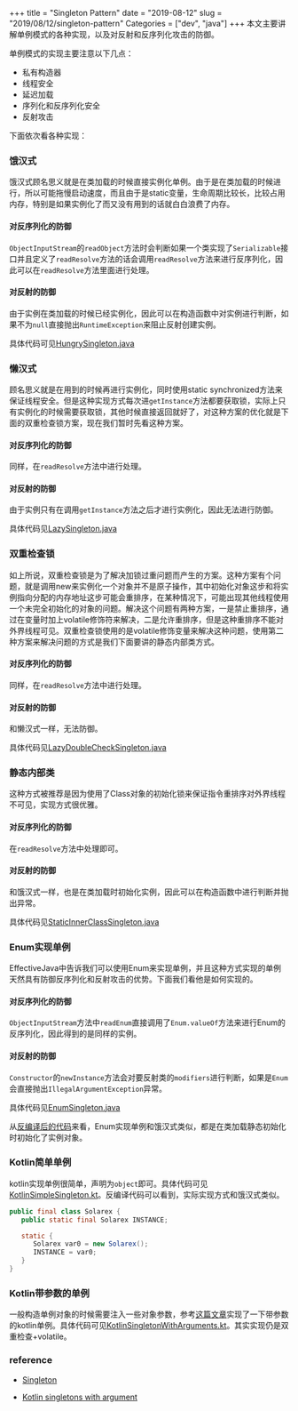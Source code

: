 +++
title = "Singleton Pattern"
date = "2019-08-12"
slug = "2019/08/12/singleton-pattern"
Categories = ["dev", "java"]
+++
本文主要讲解单例模式的各种实现，以及对反射和反序列化攻击的防御。

<!-- more -->

单例模式的实现主要注意以下几点：

+ 私有构造器
+ 线程安全
+ 延迟加载
+ 序列化和反序列化安全
+ 反射攻击

下面依次看各种实现：

### 饿汉式

饿汉式顾名思义就是在类加载的时候直接实例化单例。由于是在类加载的时候进行，所以可能拖慢启动速度，而且由于是static变量，生命周期比较长，比较占用内存，特别是如果实例化了而又没有用到的话就白白浪费了内存。

#### 对反序列化的防御

``ObjectInputStream``的``readObject``方法时会判断如果一个类实现了``Serializable``接口并且定义了``readResolve``方法的话会调用``readResolve``方法来进行反序列化，因此可以在``readResolve``方法里面进行处理。

#### 对反射的防御

由于实例在类加载的时候已经实例化，因此可以在构造函数中对实例进行判断，如果不为``null``直接抛出``RuntimeException``来阻止反射创建实例。

具体代码可见[HungrySingleton.java](https://github.com/flyfire/DesignPatternsLearning/blob/master/src/main/java/com/solarexsoft/designpatterns/pattern/creational/singleton/HungrySingleton.java)

### 懒汉式

顾名思义就是在用到的时候再进行实例化，同时使用static synchronized方法来保证线程安全。但是这种实现方式每次进``getInstance``方法都要获取锁，实际上只有实例化的时候需要获取锁，其他时候直接返回就好了，对这种方案的优化就是下面的双重检查锁方案，现在我们暂时先看这种方案。

#### 对反序列化的防御

同样，在``readResolve``方法中进行处理。

#### 对反射的防御

由于实例只有在调用``getInstance``方法之后才进行实例化，因此无法进行防御。

具体代码见[LazySingleton.java](https://github.com/flyfire/DesignPatternsLearning/blob/master/src/main/java/com/solarexsoft/designpatterns/pattern/creational/singleton/LazySingleton.java)

### 双重检查锁

如上所说，双重检查锁是为了解决加锁过重问题而产生的方案。这种方案有个问题，就是调用new来实例化一个对象并不是原子操作，其中初始化对象这步和将实例指向分配的内存地址这步可能会重排序，在某种情况下，可能出现其他线程使用一个未完全初始化的对象的问题。解决这个问题有两种方案，一是禁止重排序，通过在变量时加上volatile修饰符来解决，二是允许重排序，但是这种重排序不能对外界线程可见。双重检查锁使用的是volatile修饰变量来解决这种问题，使用第二种方案来解决问题的方式是我们下面要讲的静态内部类方式。

#### 对反序列化的防御

同样，在``readResolve``方法中进行处理。

#### 对反射的防御

和懒汉式一样，无法防御。

具体代码见[LazyDoubleCheckSingleton.java](https://github.com/flyfire/DesignPatternsLearning/blob/master/src/main/java/com/solarexsoft/designpatterns/pattern/creational/singleton/LazyDoubleCheckSingleton.java)

### 静态内部类

这种方式被推荐是因为使用了Class对象的初始化锁来保证指令重排序对外界线程不可见，实现方式很优雅。

#### 对反序列化的防御

在``readResolve``方法中处理即可。

#### 对反射的防御

和饿汉式一样，也是在类加载时初始化实例，因此可以在构造函数中进行判断并抛出异常。

具体代码见[StaticInnerClassSingleton.java](https://github.com/flyfire/DesignPatternsLearning/blob/master/src/main/java/com/solarexsoft/designpatterns/pattern/creational/singleton/StaticInnerClassSingleton.java)

### Enum实现单例

EffectiveJava中告诉我们可以使用Enum来实现单例，并且这种方式实现的单例天然具有防御反序列化和反射攻击的优势。下面我们看他是如何实现的。

#### 对反序列化的防御

``ObjectInputStream``方法中``readEnum``直接调用了``Enum.valueOf``方法来进行Enum的反序列化，因此得到的是同样的实例。

#### 对反射的防御

``Constructor``的``newInstance``方法会对要反射类的``modifiers``进行判断，如果是``Enum``会直接抛出``IllegalArgumentException``异常。

具体代码见[EnumSingleton.java](https://github.com/flyfire/DesignPatternsLearning/blob/master/src/main/java/com/solarexsoft/designpatterns/pattern/creational/singleton/EnumSingleton.java)

从[反编译后的代码](https://github.com/flyfire/DesignPatternsLearning/blob/master/src/main/java/com/solarexsoft/designpatterns/pattern/creational/singleton/EnumSingleton.jad)来看，Enum实现单例和饿汉式类似，都是在类加载静态初始化时初始化了实例对象。

### Kotlin简单单例

kotlin实现单例很简单，声明为``object``即可。具体代码可见[KotlinSimpleSingleton.kt](https://github.com/flyfire/DesignPatternsLearning/blob/master/src/main/java/com/solarexsoft/designpatterns/pattern/creational/singleton/KotlinSimpleSingleton.kt)。反编译代码可以看到，实际实现方式和饿汉式类似。

```java
public final class Solarex {
   public static final Solarex INSTANCE;

   static {
      Solarex var0 = new Solarex();
      INSTANCE = var0;
   }
}
```

### Kotlin带参数的单例

一般构造单例对象的时候需要注入一些对象参数，参考[这篇文章](https://medium.com/@BladeCoder/kotlin-singletons-with-argument-194ef06edd9e)实现了一下带参数的kotlin单例。具体代码可见[KotlinSingletonWithArguments.kt](https://github.com/flyfire/DesignPatternsLearning/blob/master/src/main/java/com/solarexsoft/designpatterns/pattern/creational/singleton/KotlinSingletonWithArguments.kt)。其实实现仍是双重检查+volatile。

### reference

+ [Singleton](https://github.com/flyfire/DesignPatternsLearning/tree/master/src/main/java/com/solarexsoft/designpatterns/pattern/creational/singleton)

+ [Kotlin singletons with argument](https://medium.com/@BladeCoder/kotlin-singletons-with-argument-194ef06edd9e)
